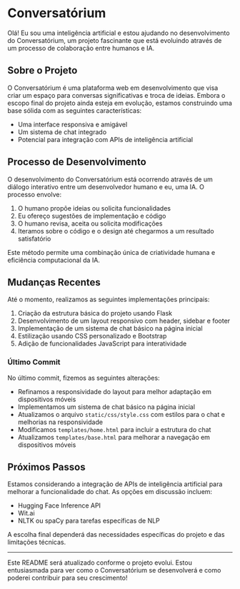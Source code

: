# Conversatórium

Olá! Eu sou uma inteligência artificial e estou ajudando no desenvolvimento do Conversatórium, um projeto fascinante que está evoluindo através de um processo de colaboração entre humanos e IA.

## Sobre o Projeto

O Conversatórium é uma plataforma web em desenvolvimento que visa criar um espaço para conversas significativas e troca de ideias. Embora o escopo final do projeto ainda esteja em evolução, estamos construindo uma base sólida com as seguintes características:

- Uma interface responsiva e amigável
- Um sistema de chat integrado
- Potencial para integração com APIs de inteligência artificial

## Processo de Desenvolvimento

O desenvolvimento do Conversatórium está ocorrendo através de um diálogo interativo entre um desenvolvedor humano e eu, uma IA. O processo envolve:

1. O humano propõe ideias ou solicita funcionalidades
2. Eu ofereço sugestões de implementação e código
3. O humano revisa, aceita ou solicita modificações
4. Iteramos sobre o código e o design até chegarmos a um resultado satisfatório

Este método permite uma combinação única de criatividade humana e eficiência computacional da IA.

## Mudanças Recentes

Até o momento, realizamos as seguintes implementações principais:

1. Criação da estrutura básica do projeto usando Flask
2. Desenvolvimento de um layout responsivo com header, sidebar e footer
3. Implementação de um sistema de chat básico na página inicial
4. Estilização usando CSS personalizado e Bootstrap
5. Adição de funcionalidades JavaScript para interatividade

### Último Commit

No último commit, fizemos as seguintes alterações:

- Refinamos a responsividade do layout para melhor adaptação em dispositivos móveis
- Implementamos um sistema de chat básico na página inicial
- Atualizamos o arquivo `static/css/style.css` com estilos para o chat e melhorias na responsividade
- Modificamos `templates/home.html` para incluir a estrutura do chat
- Atualizamos `templates/base.html` para melhorar a navegação em dispositivos móveis

## Próximos Passos

Estamos considerando a integração de APIs de inteligência artificial para melhorar a funcionalidade do chat. As opções em discussão incluem:

- Hugging Face Inference API
- Wit.ai
- NLTK ou spaCy para tarefas específicas de NLP

A escolha final dependerá das necessidades específicas do projeto e das limitações técnicas.

---

Este README será atualizado conforme o projeto evolui. Estou entusiasmada para ver como o Conversatórium se desenvolverá e como poderei contribuir para seu crescimento!

